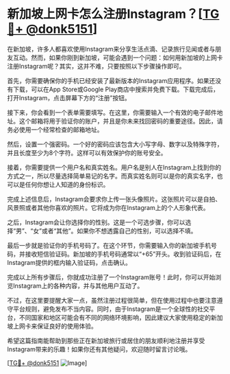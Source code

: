 # 新加坡上网卡怎么注册Instagram？[[TG💪+ @donk5151](https://t.me/s/donk5151)]

在新加坡，许多人都喜欢使用Instagram来分享生活点滴、记录旅行见闻或者与朋友互动。然而，如果你刚到新加坡，可能会遇到一个问题：如何用新加坡的上网卡注册Instagram呢？其实，这并不难，只要按照以下步骤操作即可。

首先，你需要确保你的手机已经安装了最新版本的Instagram应用程序。如果还没有下载，可以在App Store或Google Play商店中搜索并免费下载。下载完成后，打开Instagram，点击屏幕下方的“注册”按钮。

接下来，你会看到一个表单需要填写。在这里，你需要输入一个有效的电子邮件地址。这个邮箱将用于验证你的账户，并且是你未来找回密码的重要途径。因此，请务必使用一个经常检查的邮箱地址。

然后，设置一个强密码。一个好的密码应该包含大小写字母、数字以及特殊字符，并且长度至少为8个字符。这样可以有效保护你的账号安全。

接着，你需要提供一个用户名和真实姓名。用户名是别人在Instagram上找到你的方式之一，所以尽量选择简单易记的名字。而真实姓名则可以是你的真实名字，也可以是任何你想让人知道的身份标识。

完成上述信息后，Instagram会要求你上传一张头像照片。这张照片可以是自拍、风景照或者其他你喜欢的照片。它将成为你在Instagram上的个人形象代表。

之后，Instagram会让你选择你的性别。这是一个可选步骤，你可以选择“男”、“女”或者“其他”。如果你不想透露自己的性别，可以选择不填。

最后一步就是验证你的手机号码了。在这个环节，你需要输入你的新加坡手机号码，并接收短信验证码。新加坡的手机号码通常以“+65”开头。收到验证码后，在Instagram提供的框内输入验证码，点击确认。

完成以上所有步骤后，你就成功注册了一个Instagram账号！此时，你可以开始浏览Instagram上的各种内容，并与其他用户互动了。

不过，在这里要提醒大家一点，虽然注册过程很简单，但在使用过程中也要注意遵守平台规则，避免发布不当内容。同时，由于Instagram是一个全球性的社交平台，不同国家和地区可能会有不同的网络环境影响，因此建议大家使用稳定的新加坡上网卡来保证良好的使用体验。

希望这篇指南能帮助到那些正在新加坡旅行或居住的朋友顺利地注册并享受Instagram带来的乐趣！如果你还有其他疑问，欢迎随时留言讨论哦。

[[TG💪+ @donk5151](https://t.me/s/donk5151) ![Image](https://i.postimg.cc/rwNCRYN7/Snipaste-2025-04-30-17-27-05.png)]